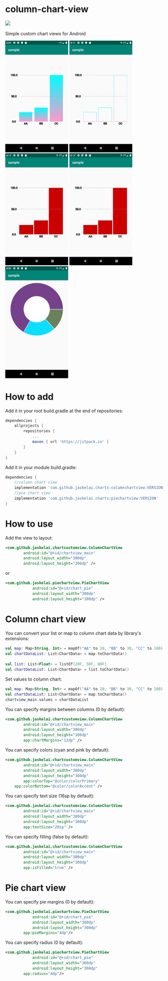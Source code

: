 # column-chart-view
[![](https://jitpack.io/v/Jaskelai/column-chart-view.svg)](https://jitpack.io/#Jaskelai/column-chart-view)

Simple custom chart views for Android

<img src="https://github.com/Jaskelai/charts/blob/master/screenshots/Screenshot_1570817065.png" width="200"> 
<img src="https://github.com/Jaskelai/charts/blob/master/screenshots/Screenshot_1570817477.png" width="200">
<img src="https://github.com/Jaskelai/charts/blob/master/screenshots/Screenshot_1570817652.png" width="200">
<img src="https://github.com/Jaskelai/charts/blob/master/screenshots/Screenshot_1570817652.png" width="200">
<img src="https://github.com/Jaskelai/charts/blob/master/screenshots/Screenshot_1570827569.png" width="200">

# How to add
Add it in your root build.gradle at the end of repositories:
```groovy
dependencies {
    allprojects {
		repositories {
			...
			maven { url 'https://jitpack.io' }
		}
	}
}
```

Add it in your module build.gradle:
```groovy
dependencies {
    //column chart view
    implementation 'com.github.jaskelai.charts:columnchartview:VERSION'
    //pie chart view
    implementation 'com.github.jaskelai.charts:piechartview:VERSION'
}
```

# How to use
Add the view to layout:
```xml
<com.github.jaskelai.chartcustomview.ColumnChartView
        android:id="@+id/chartview_main"
        android:layout_width="300dp"
        android:layout_height="300dp" />
```
or
```xml
<com.github.jaskelai.piechartview.PieChartView
            android:id="@+id/chart_pie"
            android:layout_width="300dp"
            android:layout_height="300dp" />
```
# Column chart view
You can convert your list or map to column chart data by library's extensions:
```kotlin
val map: Map<String, Int> = mapOf("AA" to 20, "BB" to 30, "CC" to 100)
val chartDataList: List<ChartData> = map.toChartData()

val list: List<Float> = listOf(20F, 50F, 80F)
val chartDataList: List<ChartData> = list.toChartData()
```   

Set values to column chart:
```kotlin
val map: Map<String, Int> = mapOf("AA" to 20, "BB" to 30, "CC" to 100)
val chartDataList: List<ChartData> = map.toChartData()
chartview_main.values = chartDataList
```    

You can specify margins between columns (0 by default):
```xml
<com.github.jaskelai.chartcustomview.ColumnChartView
        android:id="@+id/chartview_main"
        android:layout_width="300dp"
        android:layout_height="300dp"
        app:chartMargins="12dp" />
```

You can specify colors (cyan and pink by default):
```xml
<com.github.jaskelai.chartcustomview.ColumnChartView
        android:id="@+id/chartview_main"
        android:layout_width="300dp"
        android:layout_height="300dp"
        app:colorTop="@color/colorPrimary"
	app:colorBottom="@color/colorAccent" />
```

You can specify text size (16sp by default):
```xml
<com.github.jaskelai.chartcustomview.ColumnChartView
        android:id="@+id/chartview_main"
        android:layout_width="300dp"
        android:layout_height="300dp"
        app:textSize="20sp" />
```

You can specify filling (false by default):
```xml
<com.github.jaskelai.chartcustomview.ColumnChartView
        android:id="@+id/chartview_main"
        android:layout_width="300dp"
        android:layout_height="300dp"
        app:isFilled="true" />
```

# Pie chart view

You can specify pie margins (0 by default):
```xml
<com.github.jaskelai.piechartview.PieChartView
            android:id="@+id/chart_pie"
            android:layout_width="300dp"
            android:layout_height="300dp"
	    app:pieMargins="4dp"/>
```

You can specify radius (0 by default):
```xml
<com.github.jaskelai.piechartview.PieChartView
            android:id="@+id/chart_pie"
            android:layout_width="300dp"
            android:layout_height="300dp"
	    app:radius="4dp"/>
```

